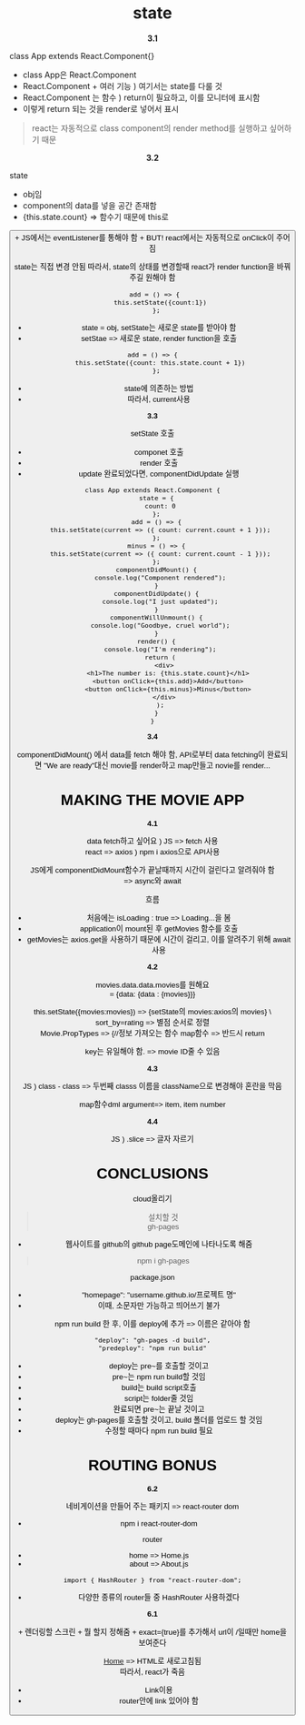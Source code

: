 <h1 align="center">
state
</h1> 
<p align="center">
  <strong>3.1</strong><br>
</p>

class App extends React.Component{}   
+ class App은 React.Component  
+ React.Component + 여러 기능 ) 여기서는 state를 다룰 것
+ React.Component 는 함수 ) return이 필요하고, 이를 모니터에 표시함
+ 이렇게 return 되는 것을 render로 넣어서 표시
> react는 자동적으로 class component의 render method를 실행하고 싶어하기 때문

<p align="center">
  <strong>3.2</strong><br>
</p>

state
+ obj임
+ component의 data를 넣을 공간 존재함
+  {this.state.count} => 함수기 때문에 this로 

<button onClick>
+ JS에서는 eventListener를 통해야 함 
+ BUT! react에서는 자동적으로 onClick이 주어짐

state는 직접 변경 안됨
따라서, state의 상태를 변경할때 react가 render function을 바꿔주길 원해야 함

```react
 add = () => {
    this.setState({count:1})
  };
```
+ state = obj, setState는 새로운 state를 받아야 함
+ setStae => 새로운 state, render function을 호출

```react
add = () => {
    this.setState({count: this.state.count + 1})
  };
```
+ state에 의존하는 방법
+ 따라서, current사용

<p align="center">
  <strong>3.3</strong><br>
</p>

setState 호출
+ componet 호출
+ render 호출
+ update 완료되었다면, componentDidUpdate 실행
```react
class App extends React.Component {
  state = {
    count: 0
  };
  add = () => {
    this.setState(current => ({ count: current.count + 1 }));
  };
  minus = () => {
    this.setState(current => ({ count: current.count - 1 }));
  };
  componentDidMount() {
    console.log("Component rendered");
  }
  componentDidUpdate() {
    console.log("I just updated");
  }
  componentWillUnmount() {
    console.log("Goodbye, cruel world");
  }
  render() {
    console.log("I'm rendering");
    return (
      <div>
        <h1>The number is: {this.state.count}</h1>
        <button onClick={this.add}>Add</button>
        <button onClick={this.minus}>Minus</button>
      </div>
    );
  }
}
```
<p align="center">
  <strong>3.4</strong><br>
</p>
componentDidMount() 에서 data를 fetch 해야 함, API로부터 data fetching이 완료되면 "We are ready"대신 movie를 render하고 map만들고 novie를 render...

<h1 align="center">
MAKING THE MOVIE APP
</h1> 
<p align="center">
  <strong>4.1</strong><br>
</p>

data fetch하고 싶어요 )
JS => fetch 사용   
react => axios ) npm i axios으로 API사용   

JS에게 componentDidMount함수가 끝날때까지 시간이 걸린다고 알려줘야 함   
=> async와 await

흐름
+ 처음에는 isLoading : true => Loading...을 봄
+ application이 mount된 후 getMovies 함수를 호출
+ getMovies는 axios.get을 사용하기 때문에 시간이 걸리고, 이를 알려주기 위해 await사용

<p align="center">
  <strong>4.2</strong><br>
</p>

movies.data.data.movies를 원해요   
= {data: {data : {movies}}}

this.setState({movies:movies}) => {setState의 movies:axios의 movies}  \ 
sort_by=rating => 별점 순서로 정렬   \
Movie.PropTypes => {//정보 가져오는 함수
map함수 => 반드시 return

key는 유일해야 함. => movie ID줄 수 있음

<p align="center">
  <strong>4.3</strong><br>
</p>
JS ) class - class => 두번째 classs 이름을 className으로 변경해야 혼란을 막음

map함수dml argument=> item, item number

<p align="center">
  <strong>4.4</strong><br>
</p>
JS ) 
.slice => 글자 자르기

<h1 align="center">
CONCLUSIONS
</h1> 

cloud올리기 
> 설치할 것   
> gh-pages
+ 웹사이트를 github의 github page도메인에 나타나도록 해줌
> npm i gh-pages

package.json
+ "homepage": "username.github.io/프로젝트 명"
+ 이때, 소문자만 가능하고 띄어쓰기 불가

npm run build 한 후, 이를 deploy에 추가 => 이름은 같아야 함
```react
"deploy": "gh-pages -d build",
"predeploy": "npm run bulid"
```
+ deploy는 pre~를 호출할 것이고
+ pre~는 npm run build할 것임
+ build는 build script호출
+ script는 folder줄 것임
+ 완료되면 pre~는 끝날 것이고 
+ deploy는 gh-pages를 호출할 것이고, build 폴더를 업로드 할 것임
+ 수정할 때마다 npm run build 필요

<h1 align="center">
ROUTING BONUS
</h1> 
<p align="center">
  <strong>6.2</strong><br>
</p>

네비게이션을 만들어 주는 패키지 => react-router dom
+ npm i react-router-dom

router
+ home => Home.js
+ about => About.js

```
import { HashRouter } from "react-router-dom";
```
+ 다양한 종류의 router들 중 HashRouter 사용하겠다

<p align="center">
  <strong>6.1</strong><br>
</p>

<Route path="/about" component={About} /> 
+ 렌더링할 스크린
+ 뭘 할지 정해줌

<Route path="/" exact={true} component={Home} />
+ exact={true}를 추가해서 url이 /일때만 home을 보여준다

<a href="/">Home</a> => HTML로 새로고침됨 \
따라서, react가 죽음   
+ Link이용
+ router안에 link 있어야 함
